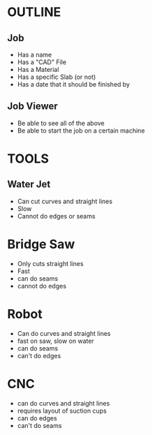# OUTLINE
## Job
* Has a name
* Has a "CAD" File
* Has a Material
* Has a specific Slab (or not)
* Has a date that it should be finished by

## Job Viewer
* Be able to see all of the above
* Be able to start the job on a certain machine

# TOOLS
## Water Jet
* Can cut curves and straight lines
* Slow
* Cannot do edges or seams

# Bridge Saw
* Only cuts straight lines
* Fast
* can do seams
* cannot do edges

# Robot
* Can do curves and straight lines
* fast on saw, slow on water
* can do seams
* can't do edges

# CNC
* can do curves and straight lines
* requires layout of suction cups
* can do edges
* can't do seams
